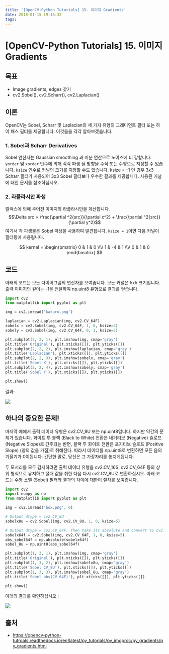 ```yaml
---
title: '[OpenCV-Python Tutorials] 15. 이미지 Gradients'
date: 2018-01-15 19:16:32
tags:
---
```

# [OpenCV-Python Tutorials] 15. 이미지 Gradients

## 목표

- Image gradients, edges 찾기
- cv2.Sobel(), cv2.Scharr(), cv2.Laplacian()

## 이론

OpenCV는 Sobel, Scharr 및 Laplacian의 세 가지 유형의 그래디언트 필터 또는 하이 패스 필터를 제공합니다. 이것들을 각각 알아보겠습니다.

### 1. Sobel과 Scharr Derivatives

Sobel 연산자는 Gaussian smoothing 과 미분 연산으로 노이즈에 더 강합니다. `yorder` 및 `xorder` 인수에 의해 각각 파생 될 방향을 수직 또는 수평으로 지정할 수 있습니다. `ksize` 인수로 커널의 크기를 지정할 수도 있습니다. ksize = -1 인 경우 3x3 Scharr 필터가 사용되어 3x3 Sobel 필터보다 우수한 결과를 제공합니다. 사용된 커널에 대한 문서를 참조하십시오.

### 2. 라플라시안 파생

릴랙스에 의해 주어진 이미지의 라플라시안을 계산합니다. $$\Delta src = \frac{\partial ^2{src}}{\partial x^2} + \frac{\partial ^2{src}}{\partial y^2}$$ 여기서 각 파생물은 Sobel 파생을 사용하여 발견됩니다. `ksize = 1`이면 다음 커널이 필터링에 사용됩니다.

$$
kernel = \begin{bmatrix} 0 & 1 & 0 \\\\ 1 & -4 & 1 \\\\ 0 & 1 & 0  \end{bmatrix}
$$

## 코드

아래의 코드는 모든 다이어그램의 연산자를 보여줍니다. 모든 커널은 5x5 크기입니다. 출력 이미지의 깊이는 -1을 전달하여 np.uint8 유형으로 결과를 얻습니다.

```python
import cv2
from matplotlib import pyplot as plt

img = cv2.imread('kakuro.png')

laplacian = cv2.Laplacian(img, cv2.CV_64F)
sobelx = cv2.Sobel(img, cv2.CV_64F, 1, 0, ksize=5)
sobely = cv2.Sobel(img, cv2.CV_64F, 0, 1, ksize=5)

plt.subplot(2, 2, 1), plt.imshow(img, cmap='gray')
plt.title('Original'), plt.xticks([]), plt.yticks([])
plt.subplot(2, 2, 2), plt.imshow(laplacian, cmap='gray')
plt.title('Laplacian'), plt.xticks([]), plt.yticks([])
plt.subplot(2, 2, 3), plt.imshow(sobelx, cmap='gray')
plt.title('Sobel X'), plt.xticks([]), plt.yticks([])
plt.subplot(2, 2, 4), plt.imshow(sobely, cmap='gray')
plt.title('Sobel Y'), plt.xticks([]), plt.yticks([])

plt.show()
```

결과:

![](https://goo.gl/FZan6C)


## 하나의 중요한 문제!

마지막 예에서 출력 데이터 유형은 cv2.CV_8U 또는 np.uint8입니다. 하지만 약간의 문제가 있습니다. 화이트 투 블랙 (Black to White) 전환은 네거티브 (Negative) 슬로프 (Negative Slope)로 간주되는 반면, 블랙 투 화이트 전환은 포지티브 슬로프 (Positive Slope) (양의 값을 가짐)로 취해진다. 따라서 데이터를 np.uint8로 변환하면 모든 음의 기울기가 0이됩니다. 간단한 말로, 당신은 그 가장자리를 놓치게됩니다.

두 모서리를 모두 감지하려면 출력 데이터 유형을 cv2.CV_16S, cv2.CV_64F 등의 상위 형식으로 유지하고 절대 값을 취한 다음 다시 cv2.CV_8U로 변환하십시오. 아래 코드는 수평 소벨 (Sobel) 필터와 결과의 차이에 대한이 절차를 보여줍니다.

```python
import cv2
import numpy as np
from matplotlib import pyplot as plt

img = cv2.imread('box.png', 0)

# Output dtype = cv2.CV_8U
sobelx8u = cv2.Sobel(img, cv2.CV_8U, 1, 0, ksize=5)

# Output dtype = cv2.CV_64F. Then take its absolute and convert to cv2.CV_8U
sobelx64f = cv2.Sobel(img, cv2.CV_64F, 1, 0, ksize=5)
abs_sobel64f = np.absolute(sobelx64f)
sobel_8u = np.uint8(abs_sobel64f)

plt.subplot(1, 3, 1), plt.imshow(img, cmap='gray')
plt.title('Original'), plt.xticks([]), plt.yticks([])
plt.subplot(1, 3, 2), plt.imshow(sobelx8u, cmap='gray')
plt.title('Sobel CV_8U'), plt.xticks([]), plt.yticks([])
plt.subplot(1, 3, 3), plt.imshow(sobel_8u, cmap='gray')
plt.title('Sobel abs(CV_64F)'), plt.xticks([]), plt.yticks([])

plt.show()
```

아래의 결과를 확인하십시오 :

![](https://goo.gl/Ck2oxd)










## 출처

- https://opencv-python-tutroals.readthedocs.io/en/latest/py_tutorials/py_imgproc/py_gradients/py_gradients.html



<script src="https://gist.github.com/jacegem/60ce233cf6adaa7a385233e1f164ed13.js"></script>



















